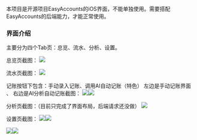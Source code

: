 本项目是开源项目EasyAccounts的iOS界面，不能单独使用。需要搭配EasyAccounts的后端能力，才能正常使用。

### 界面介绍
主要分为四个Tab页：总览、流水、分析、设置。

总览页截图：
![](https://picgo-rockyshen.oss-cn-shanghai.aliyuncs.com/picgo/202502181203792.png)

流水页截图：
![](https://picgo-rockyshen.oss-cn-shanghai.aliyuncs.com/picgo/202502181204941.png)

记账按钮下包含：手动录入记账、调用AI自动记账（特色）
左边是手动记账界面 、  右边是AI分析自动记账截图：
![](https://picgo-rockyshen.oss-cn-shanghai.aliyuncs.com/picgo/202502181239666.png)![](https://picgo-rockyshen.oss-cn-shanghai.aliyuncs.com/picgo/202502181239219.png)

分析页截图：（目前只完成了界面布局，后端请求还没做）
![](https://picgo-rockyshen.oss-cn-shanghai.aliyuncs.com/picgo/202502181204405.png)

设置页截图：
![](https://picgo-rockyshen.oss-cn-shanghai.aliyuncs.com/picgo/202502181204066.png)![](https://picgo-rockyshen.oss-cn-shanghai.aliyuncs.com/picgo/202502181204231.png)

![](https://picgo-rockyshen.oss-cn-shanghai.aliyuncs.com/picgo/202502181205619.png)![](https://picgo-rockyshen.oss-cn-shanghai.aliyuncs.com/picgo/202502181205171.png)
